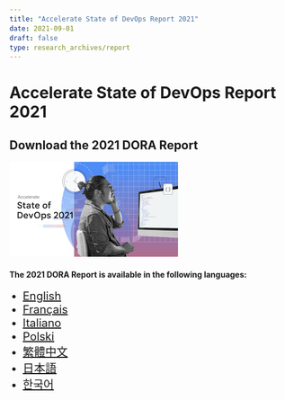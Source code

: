 ```yaml
---
title: "Accelerate State of DevOps Report 2021"
date: 2021-09-01
draft: false
type: research_archives/report
---
```

# Accelerate State of DevOps Report 2021
## Download the 2021 DORA Report

<grid class="border_none" style="margin-top:1rem;">
<item>

[![Accelerate State of DevOps Report 2021](2021-dora-accelerate-state-of-devops-report.png)](2021-dora-accelerate-state-of-devops-report.pdf)

</item>
<item>

#### The 2021 DORA Report is available in the following languages:

<ul>
    <li style="font-size:1.25rem;"><a href="2021-dora-accelerate-state-of-devops-report.pdf" target="_blank">English</a></li>
    <li style="font-size:1.25rem;"><a href="2021-dora-accelerate-state-of-devops-report-fr.pdf" target="_blank">Français</a></li>
    <li style="font-size:1.25rem;"><a href="2021-dora-accelerate-state-of-devops-report-it.pdf" target="_blank">Italiano</a></li>
    <li style="font-size:1.25rem;"><a href="2021-dora-accelerate-state-of-devops-report-pl.pdf" target="_blank">Polski</a></li>
    <li style="font-size:1.25rem;"><a href="2021-dora-accelerate-state-of-devops-report-zh-tw.pdf" target="_blank">繁體中文</a></li>
    <li style="font-size:1.25rem;"><a href="2021-dora-accelerate-state-of-devops-report-ja.pdf" target="_blank">日本語</a></li>
    <li style="font-size:1.25rem;"><a href="2021-dora-accelerate-state-of-devops-report-ko.pdf" target="_blank">한국어</a></li>
</ul>

</item>
</grid>